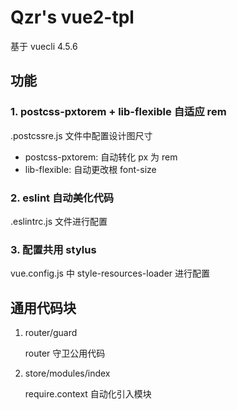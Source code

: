 # Qzr's vue2-tpl

基于 vuecli 4.5.6

## 功能

### 1. postcss-pxtorem + lib-flexible 自适应 rem

.postcssre.js 文件中配置设计图尺寸

- postcss-pxtorem: 自动转化 px 为 rem
- lib-flexible: 自动更改根 font-size

### 2. eslint 自动美化代码

.eslintrc.js 文件进行配置

### 3. 配置共用 stylus

vue.config.js 中 style-resources-loader 进行配置

## 通用代码块

1. router/guard

    router 守卫公用代码

2. store/modules/index

   require.context 自动化引入模块
